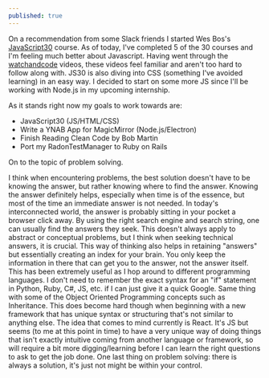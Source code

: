 ```yaml
---
published: true
---
```

On a recommendation from some Slack friends I started Wes Bos's [JavaScript30](https://www.javascript30.com") course. As of today, I've completed 5 of the 30 courses and I'm feeling much better about Javascript. Having went through the [watchandcode](https://watchandcode.com/) videos, these videos feel familiar and aren't too hard to follow along with. JS30 is also diving into CSS (something I've avoided learning) in an easy way. I decided to start on some more JS since I'll be working with Node.js in my upcoming internship.

As it stands right now my goals to work towards are:

- JavaScript30 (JS/HTML/CSS)
- Write a YNAB App for MagicMirror (Node.js/Electron)
- Finish Reading Clean Code by Bob Martin
- Port my RadonTestManager to Ruby on Rails

On to the topic of problem solving.

I think when encountering problems, the best solution doesn't have to be knowing the answer, but rather knowing where to find the answer. Knowing the answer definitely helps, especially when time is of the essence, but most of the time an immediate answer is not needed. In today's interconnected world, the answer is probably sitting in your pocket a browser click away. By using the right search engine and search string, one can usually find the answers they seek. This doesn't always apply to abstract or conceptual problems, but I think when seeking technical answers, it is crucial. This way of thinking also helps in retaining "answers" but essentially creating an index for your brain. You only keep the information in there that can get you to the answer, not the answer itself. This has been extremely useful as I hop around to different programming languages. I don't need to remember the exact syntax for an "if" statement in Python, Ruby, C#, JS, etc. if I can just give it a quick Google. Same thing with some of the Object Oriented Programming concepts such as Inheritance. This does become hard though when beginning with a new framework that has unique syntax or structuring that's not similar to anything else. The idea that comes to mind currently is React. It's JS but seems (to me at this point in time) to have a very unique way of doing things that isn't exactly intuitive coming from another language or framework, so will require a bit more digging/learning before I can learn the right questions to ask to get the job done. One last thing on problem solving: there is always a solution, it's just not might be within your control.
